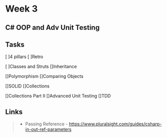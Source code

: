 # Week 3

## C# OOP and Adv Unit Testing

## Tasks

[ ]4 pillars
[ ]Retro

[ ]Classes and Struts
[]Inheritance

[]Polymorphism
[]Comparing Objects

[]SOLID
[]Collections

[]Collections Part II
[]Advanced Unit Testing
[]TDD

## Links

>- Passing Reference - https://www.pluralsight.com/guides/csharp-in-out-ref-parameters
